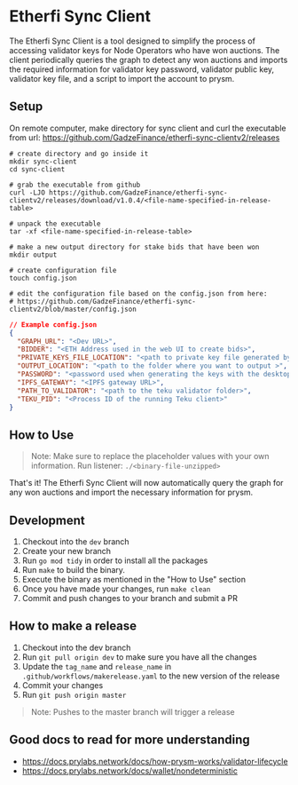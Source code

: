 # Etherfi Sync Client
The Etherfi Sync Client is a tool designed to simplify the process of accessing validator keys for Node Operators who have won auctions. The client periodically queries the graph to detect any won auctions and imports the required information for validator key password, validator public key, validator key file, and a script to import the account to prysm.

## Setup
On remote computer, make directory for sync client and curl the executable from url:  https://github.com/GadzeFinance/etherfi-sync-clientv2/releases
```shell
# create directory and go inside it
mkdir sync-client
cd sync-client

# grab the executable from github
curl -LJO https://github.com/GadzeFinance/etherfi-sync-clientv2/releases/download/v1.0.4/<file-name-specified-in-release-table>

# unpack the executable
tar -xf <file-name-specified-in-release-table>

# make a new output directory for stake bids that have been won
mkdir output

# create configuration file
touch config.json

# edit the configuration file based on the config.json from here:
# https://github.com/GadzeFinance/etherfi-sync-clientv2/blob/master/config.json
```
```json
// Example config.json
{
  "GRAPH_URL": "<Dev URL>",
  "BIDDER": "<ETH Address used in the web UI to create bids>",
  "PRIVATE_KEYS_FILE_LOCATION": "<path to private key file generated by desktop app>",
  "OUTPUT_LOCATION": "<path to the folder where you want to output >",
  "PASSWORD": "<password used when generating the keys with the desktop app>",
  "IPFS_GATEWAY": "<IPFS gateway URL>",
  "PATH_TO_VALIDATOR": "<path to the teku validator folder>",
  "TEKU_PID": "<Process ID of the running Teku client>"
}
```

## How to Use
> Note: Make sure to replace the placeholder values with your own information.
Run listener: `./<binary-file-unzipped>`

That's it! The Etherfi Sync Client will now automatically query the graph for any won auctions and import the necessary information for prysm.

## Development
1. Checkout into the `dev` branch
2. Create your new branch
3. Run `go mod tidy` in order to install all the packages
4. Run `make` to build the binary.
5. Execute the binary as mentioned in the "How to Use" section
6. Once you have made your changes, run `make clean`
7. Commit and push changes to your branch and submit a PR

## How to make a release
1. Checkout into the dev branch
2. Run `git pull origin dev` to make sure you have all the changes
3. Update the `tag_name` and `release_name` in `.github/workflows/makerelease.yaml` to the new version of the release
4. Commit your changes
5. Run `git push origin master`
> Note: Pushes to the master branch will trigger a release

## Good docs to read for more understanding 
- https://docs.prylabs.network/docs/how-prysm-works/validator-lifecycle
- https://docs.prylabs.network/docs/wallet/nondeterministic
